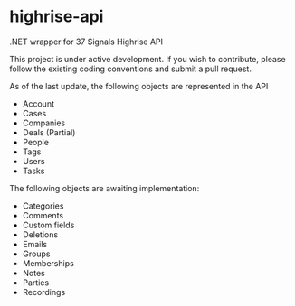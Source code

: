 highrise-api
============

.NET wrapper for 37 Signals Highrise API

This project is under active development. If you wish to contribute, please follow the existing coding conventions and submit a pull request.

As of the last update, the following objects are represented in the API

- Account
- Cases
- Companies
- Deals (Partial)
- People
- Tags
- Users
- Tasks

The following objects are awaiting implementation:

- Categories
- Comments
- Custom fields
- Deletions
- Emails
- Groups
- Memberships
- Notes
- Parties
- Recordings
